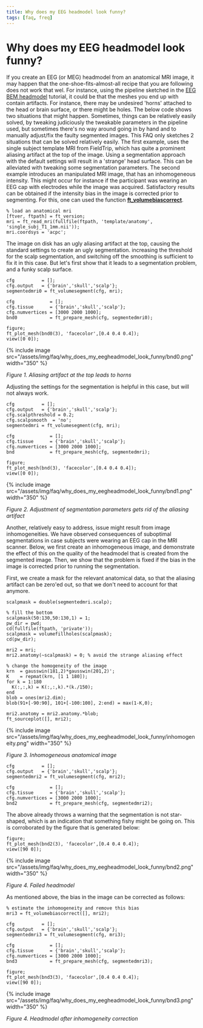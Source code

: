 ```yaml
---
title: Why does my EEG headmodel look funny?
tags: [faq, freq]
---
```


# Why does my EEG headmodel look funny?

If you create an EEG (or MEG) headmodel from an anatomical MRI image, it may happen that the one-shoe-fits-almost-all recipe that you are following does not work that wel. For instance, using the pipeline sketched in the [EEG BEM headmodel](/tutorial/headmodel_eeg_bem) tutorial, it could be that the meshes you end up with contain artifacts. For instance, there may be undesired 'horns' attached to the head or brain surface, or there might be holes. The below code shows two situations that might happen. Sometimes, things can be relatively easily solved, by tweaking judiciously the tweakable parameters in the pipeline used, but sometimes there's no way around going in by hand and to manually adjust/fix the faulty segmented images. This FAQ only sketches 2 situations that can be solved relatively easily. The first example, uses the single subject template MRI from FieldTrip, which has quite a prominent aliasing artifact at the top of the image. Using a segmentation approach with the default settings will result in a 'strange' head surface. This can be alleviated with tweaking some segmentation parameters. The second example introduces an manipulated MRI image, that has an inhomogeneous intensity. This might occur for instance if the participant was wearing an EEG cap with electrodes while the image was acquired. Satisfactory results can be obtained if the intensity bias in the image is corrected prior to segmenting. For this, one can used the function **[ft_volumebiascorrect](https://github.com/fieldtrip/fieldtrip/blob/release/ft_volumebiascorrect.m)**.

    % load an anatomical mri
    [ftver, ftpath] = ft_version;
    mri = ft_read_mri(fullfile(ftpath, 'template/anatomy', 'single_subj_T1_1mm.nii'));
    mri.coordsys = 'acpc';

The image on disk has an ugly aliasing artifact at the top, causing the standard settings to create an ugly segmentation. increasing the threshold for the scalp segmentation, and switching off the smoothing is sufficient to fix it in this case. But let's first show that it leads to a segmentation problem, and a funky scalp surface.

    cfg          = [];
    cfg.output   = {'brain','skull','scalp'};
    segmentedmri0 = ft_volumesegment(cfg, mri);

    cfg             = [];
    cfg.tissue      = {'brain','skull','scalp'};
    cfg.numvertices = [3000 2000 1000];
    bnd0            = ft_prepare_mesh(cfg, segmentedmri0);

    figure;
    ft_plot_mesh(bnd0(3), 'facecolor',[0.4 0.4 0.4]);
    view([0 0]);

{% include image src="/assets/img/faq/why_does_my_eegheadmodel_look_funny/bnd0.png" width="350" %}

_Figure 1. Aliasing artifact at the top leads to horns_

Adjusting the settings for the segmentation is helpful in this case, but will not always work.
    
    cfg          = [];
    cfg.output   = {'brain','skull','scalp'};
    cfg.scalpthreshold = 0.2;
    cfg.scalpsmooth  = 'no';
    segmentedmri = ft_volumesegment(cfg, mri);

    cfg             = [];
    cfg.tissue      = {'brain','skull','scalp'};
    cfg.numvertices = [3000 2000 1000];
    bnd             = ft_prepare_mesh(cfg, segmentedmri);

    figure;
    ft_plot_mesh(bnd(3), 'facecolor',[0.4 0.4 0.4]);
    view([0 0]);

{% include image src="/assets/img/faq/why_does_my_eegheadmodel_look_funny/bnd1.png" width="350" %}

_Figure 2. Adjustment of segmentation parameters gets rid of the aliasing artifact_

Another, relatively easy to address, issue might result from image inhomogeneities. We have observed consequences of suboptimal segmentations in case subjects were wearing an EEG cap in the MRI scanner. Below, we first create an inhomogeneous image, and demonstrate the effect of this on the quality of the headmodel that is created from the segmented image. Then, we show that the problem is fixed if the bias in the image is corrected prior to running the segmentation.

First, we create a mask for the relevant anatomical data, so that the aliasing artifact can be zero'ed out, so
that we don't need to account for that anymore.

    scalpmask = double(segmentedmri.scalp);

    % fill the bottom
    scalpmask(50:130,50:130,1) = 1;
    pw_dir = pwd;
    cd(fullfile(ftpath, 'private'));
    scalpmask = volumefillholes(scalpmask);
    cd(pw_dir);

    mri2 = mri;
    mri2.anatomy(~scalpmask) = 0; % avoid the strange aliasing effect

    % change the homogeneity of the image
    krn  = gausswin(181,2)*gausswin(201,2)';
    K    = repmat(krn, [1 1 180]);
    for k = 1:180
      K(:,:,k) = K(:,:,k).*(k./150);
    end
    blob = ones(mri2.dim);
    blob(91+[-90:90], 101+[-100:100], 2:end) = max(1-K,0);

    mri2.anatomy = mri2.anatomy.*blob;
    ft_sourceplot([], mri2);

{% include image src="/assets/img/faq/why_does_my_eegheadmodel_look_funny/inhomogeneity.png" width="350" %}

_Figure 3. Inhomogeneous anatomical image_

    
    cfg          = [];
    cfg.output   = {'brain','skull','scalp'};
    segmentedmri2 = ft_volumesegment(cfg, mri2);

    cfg             = [];
    cfg.tissue      = {'brain','skull','scalp'};
    cfg.numvertices = [3000 2000 1000];
    bnd2            = ft_prepare_mesh(cfg, segmentedmri2);

The above already throws a warning that the segmentation is not star-shaped, which is an indication that something fishy might be going on. This is corroborated by the figure that is generated below:

    figure;
    ft_plot_mesh(bnd2(3), 'facecolor',[0.4 0.4 0.4]);
    view([90 0]);

{% include image src="/assets/img/faq/why_does_my_eegheadmodel_look_funny/bnd2.png" width="350" %}

_Figure 4. Failed headmodel_

As mentioned above, the bias in the image can be corrected as follows:

    % estimate the inhomogeneity and remove this bias
    mri3 = ft_volumebiascorrect([], mri2);

    cfg          = [];
    cfg.output   = {'brain','skull','scalp'};
    segmentedmri3 = ft_volumesegment(cfg, mri3);

    cfg             = [];
    cfg.tissue      = {'brain','skull','scalp'};
    cfg.numvertices = [3000 2000 1000];
    bnd3            = ft_prepare_mesh(cfg, segmentedmri3);

    figure;
    ft_plot_mesh(bnd3(3), 'facecolor',[0.4 0.4 0.4]);
    view([90 0]);
    
{% include image src="/assets/img/faq/why_does_my_eegheadmodel_look_funny/bnd3.png" width="350" %}

_Figure 4. Headmodel after inhomogeneity correction_
